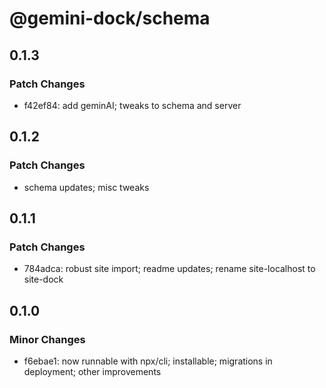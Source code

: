 # @gemini-dock/schema

## 0.1.3

### Patch Changes

- f42ef84: add geminAI; tweaks to schema and server

## 0.1.2

### Patch Changes

- schema updates; misc tweaks

## 0.1.1

### Patch Changes

- 784adca: robust site import; readme updates; rename site-localhost to site-dock

## 0.1.0

### Minor Changes

- f6ebae1: now runnable with npx/cli; installable; migrations in deployment; other improvements
